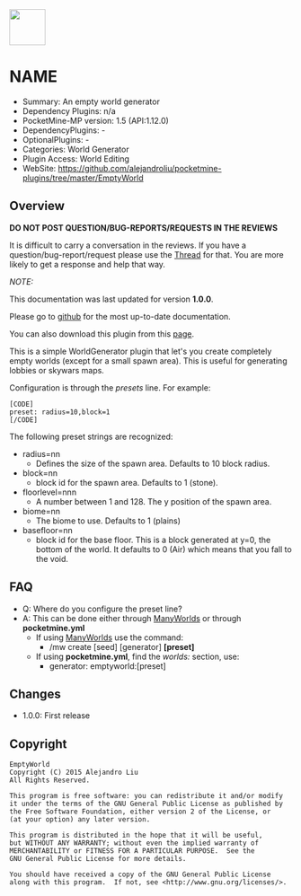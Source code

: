 <img src="https://raw.githubusercontent.com/alejandroliu/pocketmine-plugins/master/Media/emptyworld-icon.png" style="width:64px;height:64px" width="64" height="64"/>

# NAME

* Summary: An empty world generator
* Dependency Plugins: n/a
* PocketMine-MP version: 1.5 (API:1.12.0)
* DependencyPlugins: -
* OptionalPlugins: -
* Categories: World Generator
* Plugin Access: World Editing
* WebSite: https://github.com/alejandroliu/pocketmine-plugins/tree/master/EmptyWorld

## Overview

<!-- php: $v_forum_thread = "http://forums.pocketmine.net/plugins/emptyworld.1248/"; -->
<!-- template: prologue.md -->

**DO NOT POST QUESTION/BUG-REPORTS/REQUESTS IN THE REVIEWS**

It is difficult to carry a conversation in the reviews.  If you
have a question/bug-report/request please use the
[Thread](http://forums.pocketmine.net/plugins/emptyworld.1248/) for
that.  You are more likely to get a response and help that way.

_NOTE:_

This documentation was last updated for version **1.0.0**.

Please go to
[github](https://github.com/alejandroliu/pocketmine-plugins/tree/master/EmptyWorld)
for the most up-to-date documentation.

You can also download this plugin from this [page](https://github.com/alejandroliu/pocketmine-plugins/releases/tag/EmptyWorld-1.0.0).

<!-- template-end -->

This is a simple WorldGenerator plugin that let's you create completely
empty worlds (except for a small spawn area).  This is useful for generating
lobbies or skywars maps.

Configuration is through the _presets_ line.  For example:

```
[CODE]
preset: radius=10,block=1
[/CODE]
```

The following preset strings are recognized:

* radius=nn
  * Defines the size of the spawn area.  Defaults to 10 block radius.
* block=nn
  * block id for the spawn area.  Defaults to 1 (stone).
* floorlevel=nnn
  * A number between 1 and 128.  The y position of the spawn area.
* biome=nn
  * The biome to use.  Defaults to 1 (plains)
* basefloor=nn
  * block id for the base floor.  This is a block generated at y=0, the
    bottom of the world.  It defaults to 0 (Air) which means that you
    fall to the void.

## FAQ

* Q: Where do you configure the preset line?
* A: This can be done either through [ManyWorlds](http://forums.pocketmine.net/plugins/manyworlds.1042/)
  or through **pocketmine.yml**
  * If using [ManyWorlds](http://forums.pocketmine.net/plugins/manyworlds.1042/)
    use the command:
    * /mw create <world> [seed] [generator] **[preset]**
  * If using **pocketmine.yml**, find the _worlds:_ section, use:
    * generator: emptyworld:[preset]

## Changes

* 1.0.0: First release

## Copyright

    EmptyWorld
    Copyright (C) 2015 Alejandro Liu
    All Rights Reserved.

    This program is free software: you can redistribute it and/or modify
    it under the terms of the GNU General Public License as published by
    the Free Software Foundation, either version 2 of the License, or
    (at your option) any later version.

    This program is distributed in the hope that it will be useful,
    but WITHOUT ANY WARRANTY; without even the implied warranty of
    MERCHANTABILITY or FITNESS FOR A PARTICULAR PURPOSE.  See the
    GNU General Public License for more details.

    You should have received a copy of the GNU General Public License
    along with this program.  If not, see <http://www.gnu.org/licenses/>.

